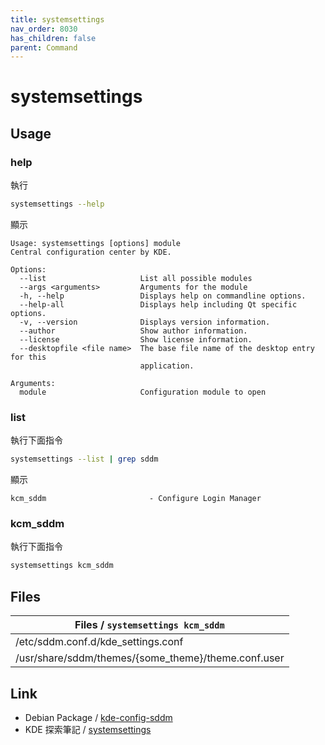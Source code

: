 ```yaml
---
title: systemsettings
nav_order: 8030
has_children: false
parent: Command
---
```



# systemsettings


## Usage


### help

執行

``` sh
systemsettings --help
```

顯示

```
Usage: systemsettings [options] module
Central configuration center by KDE.

Options:
  --list                     List all possible modules
  --args <arguments>         Arguments for the module
  -h, --help                 Displays help on commandline options.
  --help-all                 Displays help including Qt specific options.
  -v, --version              Displays version information.
  --author                   Show author information.
  --license                  Show license information.
  --desktopfile <file name>  The base file name of the desktop entry for this
                             application.

Arguments:
  module                     Configuration module to open
```


### list

執行下面指令

``` sh
systemsettings --list | grep sddm
```

顯示

```
kcm_sddm                       - Configure Login Manager
```


### kcm_sddm

執行下面指令

``` sh
systemsettings kcm_sddm
```


## Files

| Files / `systemsettings kcm_sddm` |
| --- |
| /etc/sddm.conf.d/kde_settings.conf |
| /usr/share/sddm/themes/{some_theme}/theme.conf.user |


## Link

* Debian Package / [kde-config-sddm](https://samwhelp.github.io/note-about-sddm/read/package/debian/kde-config-sddm.html#applications)
* KDE 探索筆記 / [systemsettings](https://samwhelp.github.io/note-about-kde/read/subject/util/kde-systemsettings/systemsettings.html)

